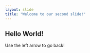 ```yaml
---
layout: slide
title: "Welcome to our second slide!"
---
```

## Hello World!
Use the left arrow to go back!
